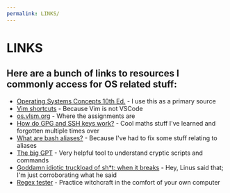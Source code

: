 ```yaml
---
permalink: LINKS/
---
```


# LINKS
## Here are a bunch of links to resources I commonly access for OS related stuff:
* [Operating Systems Concepts 10th Ed.](https://os.ecci.ucr.ac.cr/slides/Abraham-Silberschatz-Operating-System-Concepts-10th-2018.pdf) - I use this as a primary source
* [Vim shortcuts](https://vim.rtorr.com/) - Because Vim is not VSCode
* [os.vlsm.org](os.vlsm.org) - Where the assignments are
* [How do GPG and SSH keys work?](https://www.geeksforgeeks.org/asymmetric-key-cryptography/) - Cool maths stuff I've learned and forgotten multiple times over
* [What are bash aliases?](https://tldp.org/LDP/abs/html/aliases.html) - Because I've had to fix some stuff relating to aliases
* [The big GPT](https://chatgpt.com/) - Very helpful tool to understand cryptic scripts and commands
* [Goddamn idiotic truckload of sh*t: when it breaks](https://git-scm.com/docs) - Hey, Linus said that; I'm just corroborating what he said
* [Regex tester](https://regexr.com) - Practice witchcraft in the comfort of your own computer
